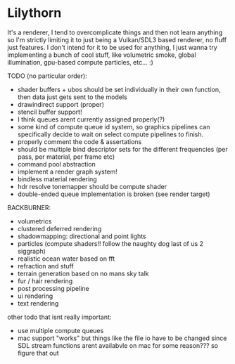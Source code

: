 # Lilythorn

It's a renderer, I tend to overcomplicate things and then not learn anything so I'm strictly limiting it to just being a Vulkan/SDL3 based renderer, no fluff just features. I don't intend for it to be used for anything, I just wanna try implementing a bunch of cool stuff, like volumetric smoke, global illumination, gpu-based compute particles, etc... :)

TODO (no particular order):
- shader buffers + ubos should be set individually in their own function, then data just gets sent to the models
- drawindirect support (proper)
- stencil buffer support!
- I think queues arent currently assigned properly(?)
- some kind of compute queue id system, so graphics pipelines can specifically decide to wait on select compute pipelines to finish.
- properly comment the code & assertations
- should be multiple bind descriptor sets for the different frequencies (per pass, per material, per frame etc)
- command pool abstraction
- implement a render graph system!
- bindless material rendering
- hdr resolve tonemapper should be compute shader
- double-ended queue implementation is broken (see render target)

BACKBURNER:
- volumetrics
- clustered deferred rendering
- shadowmapping: directional and point lights
- particles (compute shaders!! follow the naughty dog last of us 2 siggraph)
- realistic ocean water based on fft
- refraction and stuff
- terrain generation based on no mans sky talk
- fur / hair rendering
- post processing pipeline
- ui rendering
- text rendering

other todo that isnt really important:
- use multiple compute queues
- mac support "works" but things like the file io have to be changed since SDL stream functions arent availabvle on mac for some reason??? so figure that out
